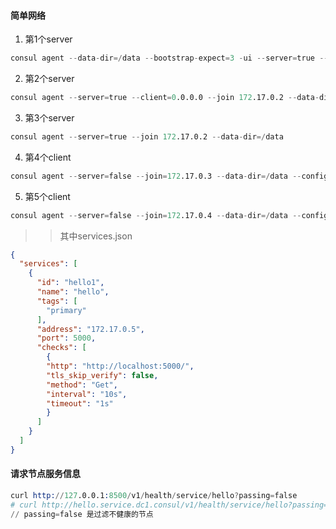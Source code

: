 #### 简单网络
1. 第1个server  
```s
consul agent --data-dir=/data --bootstrap-expect=3 -ui --server=true --client=0.0.0.0
```

2. 第2个server  
```s
consul agent --server=true --client=0.0.0.0 --join 172.17.0.2 --data-dir=/data
```

3. 第3个server  
```s
consul agent --server=true --join 172.17.0.2 --data-dir=/data
```

4. 第4个client  
```s
consul agent --server=false --join=172.17.0.3 --data-dir=/data --config-dir=/consul/config/services.json
```

5. 第5个client  
```s
consul agent --server=false --join=172.17.0.4 --data-dir=/data --config-dir=/consul/services.json
```

>> 其中services.json  
>>
```json
{
  "services": [
    {
      "id": "hello1",
      "name": "hello",
      "tags": [
        "primary"
      ],
      "address": "172.17.0.5",
      "port": 5000,
      "checks": [
        {
        "http": "http://localhost:5000/",
        "tls_skip_verify": false,
        "method": "Get",
        "interval": "10s",
        "timeout": "1s"
        }
      ]
    }
  ]
}
```


#### 请求节点服务信息  
```s
curl http://127.0.0.1:8500/v1/health/service/hello?passing=false
# curl http://hello.service.dc1.consul/v1/health/service/hello?passing=false 
// passing=false 是过滤不健康的节点
```
